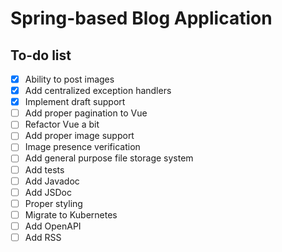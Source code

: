 # Spring-based Blog Application

## To-do list
- [x] Ability to post images
- [x] Add centralized exception handlers
- [x] Implement draft support
- [ ] Add proper pagination to Vue
- [ ] Refactor Vue a bit
- [ ] Add proper image support
- [ ] Image presence verification
- [ ] Add general purpose file storage system
- [ ] Add tests
- [ ] Add Javadoc
- [ ] Add JSDoc
- [ ] Proper styling
- [ ] Migrate to Kubernetes
- [ ] Add OpenAPI
- [ ] Add RSS
